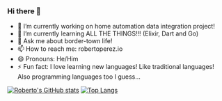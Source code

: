 ### Hi there 👋

- 🔭 I’m currently working on home automation data integration project!
- 🌱 I’m currently learning ALL THE THINGS!!! (Elixir, Dart and Go)
- 💬 Ask me about border-town life!
- 📫 How to reach me: robertoperez.io
- 😄 Pronouns: He/Him
- ⚡ Fun fact: I love learning new languages! Like traditional languages! Also programming languages too I guess...

[![Roberto's GitHub stats](https://github-readme-stats.vercel.app/api?username=rperez2021&show_icons=true)](https://github.com/anuraghazra/github-readme-stats)
[![Top Langs](https://github-readme-stats.vercel.app/api/top-langs/?username=rperez2021&layout=compact)](https://github.com/anuraghazra/github-readme-stats)

<!--
**rperez2021/rperez2021** is a ✨ _special_ ✨ repository because its `README.md` (this file) appears on your GitHub profile.

Here are some ideas to get you started:

- 🔭 I’m currently working on ...
- 🌱 I’m currently learning ...
- 👯 I’m looking to collaborate on ...
- 🤔 I’m looking for help with ...
- 💬 Ask me about ...
- 📫 How to reach me: ...
- 😄 Pronouns: ...
- ⚡ Fun fact: ...
-->
